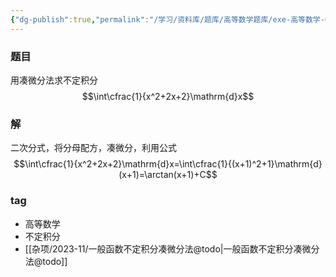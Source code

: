 ```yaml
---
{"dg-publish":true,"permalink":"/学习/资料库/题库/高等数学题库/exe-高等数学-00000002/","dgPassFrontmatter":true}
---
```


### 题目
用凑微分法求不定积分
$$\int\cfrac{1}{x^2+2x+2}\mathrm{d}x$$
### 解
二次分式，将分母配方，凑微分，利用公式
$$\int\cfrac{1}{x^2+2x+2}\mathrm{d}x=\int\cfrac{1}{(x+1)^2+1}\mathrm{d}(x+1)=\arctan(x+1)+C$$
### tag
- 高等数学
- 不定积分
- [[杂项/2023-11/一般函数不定积分凑微分法@todo\|一般函数不定积分凑微分法@todo]]